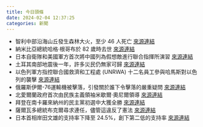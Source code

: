 ```yaml
---
title: 今日頭條
date: 2024-02-04 12:37:25
categories: 新聞            
---
```

- 智利中部沿海山丘發生森林大火，至少 46 人死亡 [來源連結](https://www.japantimes.co.jp/news/2024/02/04/world/chile-wildfires-threaten-homes/)
- 納米比亞總統哈格·根哥布於 82 歲時去世 [來源連結](https://www.theguardian.com/world/2024/feb/04/hage-geingob-namibias-president-dies-aged-82-after-cancer-treatment)
- 日本自衛隊和美國軍方首次將中國列為假想敵進行聯合指揮所演習 [來源連結](https://www.japantimes.co.jp/news/2024/02/04/japan/japan-us-military-exercise/)
- 土耳其南部地震後一年，許多災民仍無家可歸 [來源連結](https://www.theguardian.com/global-development/2024/feb/04/year-aftermath-turkey-earthquake-photo-essay)
- 以色列軍方指控聯合國救濟和工程處 (UNRWA) 十二名員工參與哈馬斯對以色列的襲擊 [來源連結](https://www.japantimes.co.jp/news/2024/02/04/world/gaza-un-agency-scandal/)
- 俄羅斯伊爾-76運輸機被擊落，引發關於誰下令擊落的嚴重疑問 [來源連結](https://asiatimes.com/2024/02/who-really-shot-down-russias-il-76-plane/)
- 北愛爾蘭政府首次由民族主義領袖米歇爾·奧尼爾領導 [來源連結](https://www.japantimes.co.jp/news/2024/02/04/world/politics/northern-ireland-first-nationalist-leader/)
- 拜登在南卡羅來納州的民主黨初選中大獲全勝 [來源連結](https://www.bbc.com/news/world-us-canada-68196047)
- 薩爾瓦多總統布克爾尋求連任，儘管這違反了憲法 [來源連結](https://www.bbc.com/news/world-latin-america-68195441)
- 日本首相岸田文雄的支持率下降至 24.5%，創下第二低的支持率 [來源連結](https://www.japantimes.co.jp/news/2024/02/04/japan/politics/kishida-cabinet-support-rate/)



